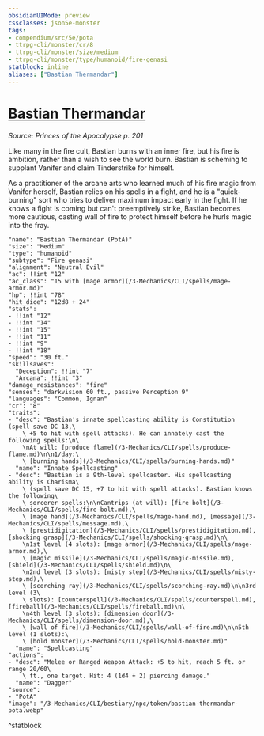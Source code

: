 ```yaml
---
obsidianUIMode: preview
cssclasses: json5e-monster
tags:
- compendium/src/5e/pota
- ttrpg-cli/monster/cr/8
- ttrpg-cli/monster/size/medium
- ttrpg-cli/monster/type/humanoid/fire-genasi
statblock: inline
aliases: ["Bastian Thermandar"]
---
```

# [Bastian Thermandar](3-Mechanics\CLI\bestiary\npc/bastian-thermandar-pota.md)
*Source: Princes of the Apocalypse p. 201*  

Like many in the fire cult, Bastian burns with an inner fire, but his fire is ambition, rather than a wish to see the world burn. Bastian is scheming to supplant Vanifer and claim Tinderstrike for himself.

As a practitioner of the arcane arts who learned much of his fire magic from Vanifer herself, Bastian relies on his spells in a fight, and he is a "quick-burning" sort who tries to deliver maximum impact early in the fight. If he knows a fight is coming but can't preemptively strike, Bastian becomes more cautious, casting wall of fire to protect himself before he hurls magic into the fray.

```statblock
"name": "Bastian Thermandar (PotA)"
"size": "Medium"
"type": "humanoid"
"subtype": "Fire genasi"
"alignment": "Neutral Evil"
"ac": !!int "12"
"ac_class": "15 with [mage armor](/3-Mechanics/CLI/spells/mage-armor.md)"
"hp": !!int "78"
"hit_dice": "12d8 + 24"
"stats":
- !!int "12"
- !!int "14"
- !!int "15"
- !!int "11"
- !!int "9"
- !!int "18"
"speed": "30 ft."
"skillsaves":
  "Deception": !!int "7"
  "Arcana": !!int "3"
"damage_resistances": "fire"
"senses": "darkvision 60 ft., passive Perception 9"
"languages": "Common, Ignan"
"cr": "8"
"traits":
- "desc": "Bastian's innate spellcasting ability is Constitution (spell save DC 13,\
    \ +5 to hit with spell attacks). He can innately cast the following spells:\n\
    \nAt will: [produce flame](/3-Mechanics/CLI/spells/produce-flame.md)\n\n1/day:\
    \ [burning hands](/3-Mechanics/CLI/spells/burning-hands.md)"
  "name": "Innate Spellcasting"
- "desc": "Bastian is a 9th-level spellcaster. His spellcasting ability is Charisma\
    \ (spell save DC 15, +7 to hit with spell attacks). Bastian knows the following\
    \ sorcerer spells:\n\nCantrips (at will): [fire bolt](/3-Mechanics/CLI/spells/fire-bolt.md),\
    \ [mage hand](/3-Mechanics/CLI/spells/mage-hand.md), [message](/3-Mechanics/CLI/spells/message.md),\
    \ [prestidigitation](/3-Mechanics/CLI/spells/prestidigitation.md), [shocking grasp](/3-Mechanics/CLI/spells/shocking-grasp.md)\n\
    \n1st level (4 slots): [mage armor](/3-Mechanics/CLI/spells/mage-armor.md),\
    \ [magic missile](/3-Mechanics/CLI/spells/magic-missile.md), [shield](/3-Mechanics/CLI/spells/shield.md)\n\
    \n2nd level (3 slots): [misty step](/3-Mechanics/CLI/spells/misty-step.md),\
    \ [scorching ray](/3-Mechanics/CLI/spells/scorching-ray.md)\n\n3rd level (3\
    \ slots): [counterspell](/3-Mechanics/CLI/spells/counterspell.md), [fireball](/3-Mechanics/CLI/spells/fireball.md)\n\
    \n4th level (3 slots): [dimension door](/3-Mechanics/CLI/spells/dimension-door.md),\
    \ [wall of fire](/3-Mechanics/CLI/spells/wall-of-fire.md)\n\n5th level (1 slots):\
    \ [hold monster](/3-Mechanics/CLI/spells/hold-monster.md)"
  "name": "Spellcasting"
"actions":
- "desc": "Melee or Ranged Weapon Attack: +5 to hit, reach 5 ft. or range 20/60\
    \ ft., one target. Hit: 4 (1d4 + 2) piercing damage."
  "name": "Dagger"
"source":
- "PotA"
"image": "/3-Mechanics/CLI/bestiary/npc/token/bastian-thermandar-pota.webp"
```
^statblock